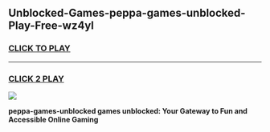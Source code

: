 
## Unblocked-Games-peppa-games-unblocked-Play-Free-wz4yl
<h3>
<a href="https://premium76.site?title=peppa-games-unblocked&ref=20A">CLICK TO PLAY</a></h3>
<hr>

<h3>
<a href="https://premium76.site?title=peppa-games-unblocked&ref=20A">CLICK 2 PLAY</a>
  
</h3>

<a href="https://premium76.site?title=peppa-games-unblocked&ref=20A"><img src="https://clearcache.store/games.png"></a>


**peppa-games-unblocked games unblocked: Your Gateway to Fun and Accessible Online Gaming**
